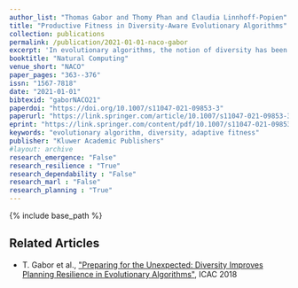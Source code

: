 ```yaml
---
author_list: "Thomas Gabor and Thomy Phan and Claudia Linnhoff-Popien"
title: "Productive Fitness in Diversity-Aware Evolutionary Algorithms"
collection: publications
permalink: /publication/2021-01-01-naco-gabor
excerpt: 'In evolutionary algorithms, the notion of diversity has been adopted from biology and is used to describe the distribution of a population of solution candidates. While it has been known that maintaining a reasonable amount of diversity often benefits the overall result of the evolutionary optimization process by adjusting the exploration/exploitation trade-off, little has been known about what diversity is optimal. We introduce the notion of productive fitness based on the effect that a specific solution candidate has some generations down the evolutionary path. We derive the notion of final productive fitness, which is the ideal target fitness for any evolutionary process. Although it is inefficient to compute, we show empirically that it allows for an a posteriori analysis of how well a given evolutionary optimization process hit the ideal exploration/exploitation trade-off, providing insight into why diversity-aware evolutionary optimization often performs better.'
booktitle: "Natural Computing"
venue_short: "NACO"
paper_pages: "363--376"
issn: "1567-7818"
date: "2021-01-01"
bibtexid: "gaborNACO21"
paperdoi: "https://doi.org/10.1007/s11047-021-09853-3"
paperurl: "https://link.springer.com/article/10.1007/s11047-021-09853-3"
eprint: "https://link.springer.com/content/pdf/10.1007/s11047-021-09853-3.pdf"
keywords: "evolutionary algorithm, diversity, adaptive fitness"
publisher: "Kluwer Academic Publishers"
#layout: archive
research_emergence: "False"
research_resilience : "True"
research_dependability : "False"
research_marl : "False"
research_planning : "True"
---
```


{% include base_path %}

## Related Articles
- T. Gabor et al., ["Preparing for the Unexpected: Diversity Improves Planning Resilience in Evolutionary Algorithms"](https://thomyphan.github.io/publication/2018-09-01-icac-gabor), ICAC 2018